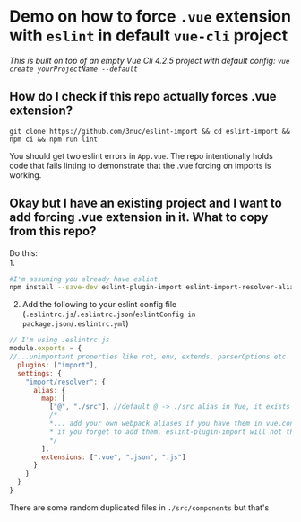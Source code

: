 # Demo on how to force `.vue` extension with `eslint` in default `vue-cli` project
*This is built on top of an empty Vue Cli 4.2.5 project with default config: `vue create yourProjectName --default`*
  ## How do I check if this repo actually forces .vue extension?
```shell
git clone https://github.com/3nuc/eslint-import && cd eslint-import && npm ci && npm run lint
```
You should get two eslint errors in `App.vue`. The repo intentionally holds code that fails linting to demonstrate that the .vue forcing on imports is working.

## Okay but I have an existing project and I want to add forcing .vue extension in it. What to copy from this repo?

Do this:  
1.
  ```sh
  #I'm assuming you already have eslint
  npm install --save-dev eslint-plugin-import eslint-import-resolver-alias
  ```

2. Add the following to your eslint config file (`.eslintrc.js`/`.eslintrc.json`/`eslintConfig in package.json`/`.eslintrc.yml`)
```js
// I'm using .eslintrc.js
module.exports = {
//...unimportant properties like rot, env, extends, parserOptions etc
  plugins: ["import"],
  settings: {
    "import/resolver": {
      alias: {
        map: [
          ["@", "./src"], //default @ -> ./src alias in Vue, it exists even if vue.config.js is not present
          /* 
          *... add your own webpack aliases if you have them in vue.config.js/other webpack config file
          * if you forget to add them, eslint-plugin-import will not throw linting error in .vue imports that contain the webpack alias you forgot to add
          */
        ],
        extensions: [".vue", ".json", ".js"]
      }
    }
  }
}
```
There are some random duplicated files in `./src/components` but that's 
